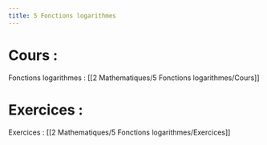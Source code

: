 ```yaml
---
title: 5 Fonctions logarithmes
---
```


# Cours :
Fonctions logarithmes : [[2 Mathematiques/5 Fonctions logarithmes/Cours]]

# Exercices :
Exercices : [[2 Mathematiques/5 Fonctions logarithmes/Exercices]]